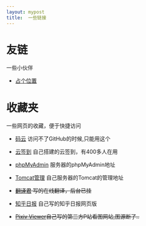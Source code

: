 ```yaml
---
layout: mypost
title:  一些链接
---
```


# 友链

一些小伙伴

+ [占个位置](#)

# 收藏夹

一些网页的收藏，便于快捷访问

+ [码云](http://git.oschina.net/) 访问不了GitHub的时候,只能用这个

+ [云签到](http://test.tmaize.net/qiandao/) 自己搭建的云签到，有400多人在用

+ [phpMyAdmin](http://test.tmaize.net/phpMyAdmin/) 服务器的phpMyAdmin地址

+ [Tomcat管理](http://test.tmaize.net:8080/) 自己服务器的Tomcat的管理地址

+ ~~[翻译君](http://tmaize.oschina.io/translate/) 写的在线翻译，后台已挂~~

+ [知乎日报](http://test.tmaize.net:8080/zh_daily2/) 自己写的知乎日报网页版

+ ~~[Pixiv Viewer](http://tmaize.oschina.io/pixiv_viewer/)自己写的第三方P站看图网站,图源断了..~~